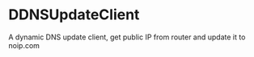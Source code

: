 # DDNSUpdateClient
A dynamic DNS update client, get public IP from router and update it to noip.com

